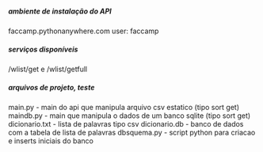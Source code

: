 
##### ambiente de instalação do API
faccamp.pythonanywhere.com
user: faccamp

##### serviços disponíveis
/wlist/get e 
/wlist/getfull

##### arquivos de projeto, teste
main.py - main do api que manipula arquivo csv estatico (tipo sort get)
maindb.py - main que manipula o dados de um banco sqlite (tipo sort get)
dicionario.txt - lista de palavras tipo csv
dicionario.db - banco de dados com a tabela de lista de palavras
dbsquema.py - script python para criacao e inserts iniciais do banco
